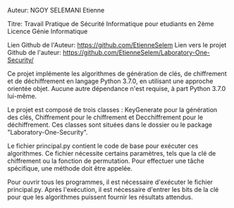 Auteur: NGOY SELEMANI Etienne

Titre: Travail Pratique de Sécurité Informatique pour etudiants en 2ème Licence Génie Informatique

Lien Github de l'Auteur: https://github.com/EtienneSelem
Lien vers le projet Github de l'auteur: https://github.com/EtienneSelem/Laboratory-One-Security/


Ce projet implémente les algorithmes de génération de clés, de chiffrement et de déchiffrement en langage Python 3.7.0, en utilisant une approche orientée objet. Aucune autre dépendance n'est requise, à part Python 3.7.0 lui-même.

Le projet est composé de trois classes : KeyGenerate pour la génération des clés, Chiffrement pour le chiffrement et Decchiffrement pour le déchiffrement. Ces classes sont situées dans le dossier ou le package "Laboratory-One-Security".

Le fichier principal.py contient le code de base pour exécuter ces algorithmes.  Ce fichier nécessite certains paramètres, tels que la clé de chiffrement ou la fonction de permutation. 
Pour effectuer une tâche spécifique, une méthode doit être appelée.

Pour ouvrir tous les programmes, il est nécessaire d'exécuter le fichier principal.py. 
Après l'exécution, il est nécessaire d'entrer les bits de la clé pour que les algorithmes puissent fournir les résultats attendus.
